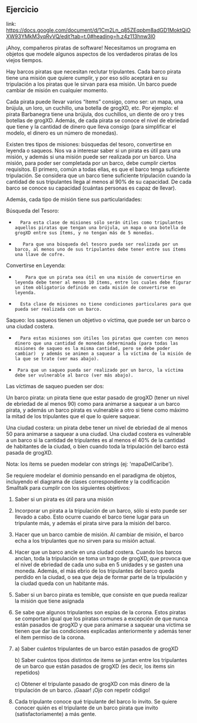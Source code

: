 

## Ejercicio

link: https://docs.google.com/document/d/1Cm2Ln_q85ZEqpbm8adGD1MoktQiOXW93YMkM3yqRvVQ/edit?tab=t.0#heading=h.z4z113hnw3l0

¡Ahoy, compañeros piratas de software! Necesitamos un programa en objetos que modele algunos aspectos de los verdaderos piratas de los viejos tiempos.
 
Hay barcos piratas que necesitan reclutar tripulantes. Cada barco pirata tiene una misión que quiere cumplir, y por eso sólo aceptará en su tripulación a los piratas que le sirvan para esa misión. Un barco puede cambiar de misión en cualquier momento.

Cada pirata puede llevar varios “ítems” consigo, como ser: un mapa, una brújula, un loro, un cuchillo, una botella de grogXD, etc.  Por ejemplo: el pirata Barbanegra tiene una brújula, dos cuchillos, un diente de oro y tres botellas de grogXD. Además, de cada pirata se conoce el nivel de ebriedad que tiene y la cantidad de dinero que lleva consigo (para simplificar el modelo, el dinero es un número de monedas).

Existen tres tipos de misiones: búsquedas del tesoro, convertirse en leyenda o saqueos. Nos va a interesar saber si un pirata es útil para una misión, y además si una misión puede ser realizada por un barco.
Una misión, para poder ser completada por un barco, debe cumplir ciertos requisitos. El primero, común a todas ellas, es que el barco tenga suficiente tripulación.  Se considera que un barco tiene suficiente tripulación cuando la cantidad de sus tripulantes llega al menos al 90% de su capacidad. De cada barco se conoce su capacidad (cuántas personas es capaz de llevar).

Además, cada tipo de misión tiene sus particularidades:

Búsqueda del Tesoro:
*       Para esta clase de misiones sólo serán útiles como tripulantes aquellos piratas que tengan una brújula, un mapa o una botella de grogXD entre sus ítems, y no tengan más de 5 monedas.
*        Para que una búsqueda del tesoro pueda ser realizada por un barco, al menos uno de sus tripulantes debe tener entre sus ítems una llave de cofre.

Convertirse en Leyenda:
*         Para que un pirata sea útil en una misión de convertirse en leyenda debe tener al menos 10 ítems, entre los cuales debe figurar un ítem obligatorio definido en cada misión de convertirse en leyenda.
*       Esta clase de misiones no tiene condiciones particulares para que pueda ser realizada con un barco.

Saqueo: los saqueos tienen un objetivo o víctima, que puede ser un barco o una ciudad costera.
*       Para estas misiones son útiles los piratas que cuenten con menos dinero que una cantidad de monedas determinada (para todas las misiones de saqueo es la misma cantidad, pero se debe poder cambiar)  y además se animen a saquear a la víctima de la misión de la que se trate (ver mas abajo).
*      Para que un saqueo pueda ser realizado por un barco, la víctima debe ser vulnerable al barco (ver más abajo).

Las víctimas  de saqueo pueden ser dos:

Un barco pirata: un pirata tiene que estar pasado de grogXD (tener un nivel de ebriedad de al menos 90) como para animarse a saquear a un barco pirata, y además un barco pirata es vulnerable a otro si tiene como máximo la mitad de los tripulantes que el que lo quiere saquear.

Una ciudad costera: un pirata debe tener un nivel de ebriedad de al menos 50 para animarse a saquear a una ciudad. Una ciudad costera es vulnerable a un barco si la cantidad de tripulantes es al menos el 40% de la cantidad de habitantes de la ciudad, o bien cuando toda la tripulación del barco está pasada de grogXD.
 
Nota: los ítems se pueden modelar con strings (ej: 'mapaDelCaribe').
 
Se requiere modelar el dominio pensando en el paradigma de objetos, incluyendo el diagrama de clases correspondiente y la codificación Smalltalk para cumplir con los siguientes objetivos:
 
1)    Saber si un pirata es útil para una misión
2)    Incorporar un pirata a la tripulación de un barco, sólo si esto puede ser llevado a cabo. Esto ocurre cuando el barco tiene lugar para un tripulante más, y además el pirata sirve para la misión del barco.
3)  Hacer que un barco cambie de misión. Al cambiar de misión, el barco echa a los tripulantes que no sirven para su misión actual.
4) Hacer que un barco ancle en una ciudad costera. Cuando los barcos anclan, toda la tripulación  se toma un trago de grogXD, que provoca que el nivel de ebriedad de cada uno suba en 5 unidades y se gasten una moneda. Además, el más ebrio de los tripulantes del barco queda perdido en la ciudad, o sea que deja de formar parte de la tripulación y la ciudad queda con un habitante más.
5)    Saber si un barco pirata es temible, que consiste en que pueda realizar la misión que tiene asignada 
6) Se sabe que algunos tripulantes son espías de la corona. Estos piratas se comportan igual que los piratas comunes a excepción de que nunca están pasados de grogXD y que para animarse a saquear una víctima se tienen que dar las condiciones explicadas anteriormente y además tener el ítem permiso de la corona.
7)
   a) Saber cuántos tripulantes de un barco están pasados de grogXD
   
   b) Saber cuántos tipos distintos de items se juntan entre los tripulantes de un barco que están pasados de grogXD (es decir, los ítems sin repetidos)
   
   c) Obtener el tripulante pasado de grogXD con más dinero de la tripulación de un barco.
¡Gaaar! ¡Ojo con repetir código!
 
8)   Cada tripulante conoce qué tripulante del barco lo invito. Se quiere conocer quién es el tripulante de un barco pirata que invito (satisfactoriamente) a más gente.
